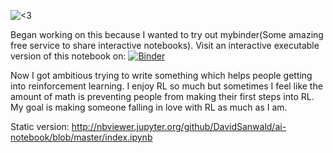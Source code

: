 ![<3](ai-notebook/screen.png)

Began working on this because I wanted to try out mybinder(Some amazing free service to share interactive notebooks).
Visit an interactive executable version of this notebook on:
[![Binder](http://mybinder.org/badge.svg)](http://mybinder.org:/repo/davidsanwald/ai-notebook)

Now I got ambitious trying to write something which helps people getting into reinforcement learning. I enjoy RL so much but sometimes I feel like the amount of math is preventing people from making their first steps into RL.
My goal is making someone falling in love with RL as much as I am.


Static version:
http://nbviewer.jupyter.org/github/DavidSanwald/ai-notebook/blob/master/index.ipynb
